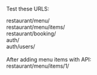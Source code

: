 Test these URLS:

restaurant/menu/ <br>
restaurant/menu/items/ <br>
restaurant/booking/ <br>
auth/ <br>
auth/users/ <br>
<br>
After adding menu items with API: <br>
restaurant/menu/items/1/ <br>
